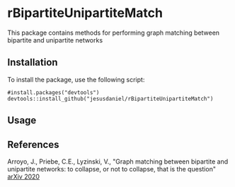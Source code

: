 # rBipartiteUnipartiteMatch

This package contains methods for performing graph matching between bipartite and unipartite networks

## Installation
To install the package, use the following script:

```
#install.packages("devtools")
devtools::install_github("jesusdaniel/rBipartiteUnipartiteMatch")
```

## Usage

## References

Arroyo, J., Priebe, C.E., Lyzinski, V., "Graph matching between bipartite and unipartite networks: to collapse, or not to collapse, that is the question" [arXiv 2020](https://arxiv.org/abs/2002.01648)
